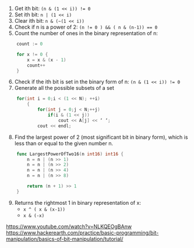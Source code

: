 1. Get ith bit: `(n & (1 << i)) != 0`
2. Set ith bit: `n | (1 << i)`
3. Clear ith bit: `n & (~(1 << i))`
4. Check if n is a power of 2: `(n != 0 ) && ( n & (n-1)) == 0 `
5. Count the number of ones in the binary representation of n:
```Go
    count := 0

	for x != 0 {
		x = x & (x - 1)
		count++
	}
```
6. Check if the ith bit is set in the binary form of n: `(n & (1 << i)) != 0`
7. Generate all the possible subsets of a set
```C++
    for(int i = 0;i < (1 << N); ++i)
        {
            for(int j = 0;j < N;++j)
                if(i & (1 << j))
                    cout << A[j] << ‘ ‘;
            cout << endl;
```
8. Find the largest power of 2 (most significant bit in binary form), which is less than or equal to the given number n.
```Go
    func LargestPowerOfTwo16(n int16) int16 {
        n = n | (n >> 1)
        n = n | (n >> 2)
        n = n | (n >> 4)
        n = n | (n >> 8)

        return (n + 1) >> 1
    }
```
9. Returns the rightmost 1 in binary representation of x:
    - `x ^ ( x & (x-1))`
    - `x & (-x)`


https://www.youtube.com/watch?v=NLKQEOgBAnw
https://www.hackerearth.com/practice/basic-programming/bit-manipulation/basics-of-bit-manipulation/tutorial/